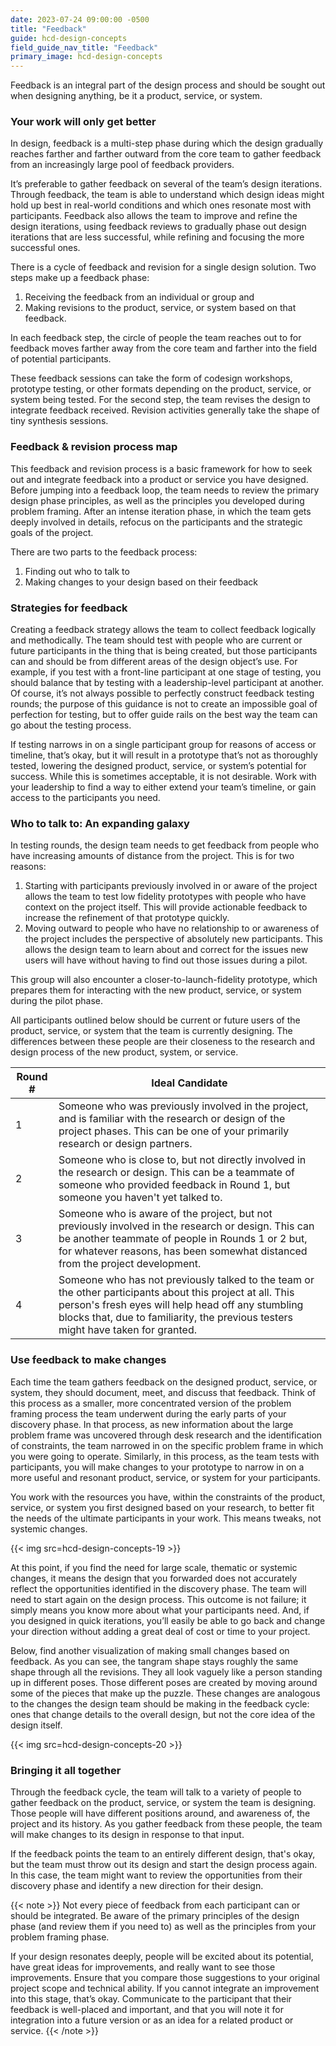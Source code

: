 ```yaml
---
date: 2023-07-24 09:00:00 -0500
title: "Feedback"
guide: hcd-design-concepts
field_guide_nav_title: "Feedback"
primary_image: hcd-design-concepts
---
```


Feedback is an integral part of the design process and should be sought out when designing anything, be it a product, service, or system. 


### Your work will only get better

In design, feedback is a multi-step phase during which the design gradually reaches farther and farther outward from the core team to gather feedback from an increasingly large pool of feedback providers.

It’s preferable to gather feedback on several of the team’s design iterations. Through feedback, the team is able to understand which design ideas might hold up best in real-world conditions and which ones resonate most with participants. Feedback also allows the team to improve and refine the design iterations, using feedback reviews to gradually phase out design iterations that are less successful, while refining and focusing the more successful ones.

There is a cycle of feedback and revision for a single design solution. Two steps make up a feedback phase: 

1. Receiving the feedback from an individual or group and 
2. Making revisions to the product, service, or system based on that feedback.

In each feedback step, the circle of people the team reaches out to for feedback moves farther away from the core team and farther into the field of potential participants.

These feedback sessions can take the form of codesign workshops, prototype testing, or other formats depending on the product, service, or system being tested. For the second step, the team revises the design to integrate feedback received. Revision activities generally take the shape of tiny synthesis sessions.


### Feedback & revision process map

This feedback and revision process is a basic framework for how to seek out and integrate feedback into a product or service you have designed. Before jumping into a feedback loop, the team needs to review the primary design phase principles, as well as the principles you developed during problem framing. After an intense iteration phase, in which the team gets deeply involved in details, refocus on the participants and the strategic goals of the project.

There are two parts to the feedback process: 

1. Finding out who to talk to
2. Making changes to your design based on their feedback


### Strategies for feedback

Creating a feedback strategy allows the team to collect feedback logically and methodically. The team should test with people who are current or future participants in the thing that is being created, but those participants can and should be from different areas of the design object’s use. For example, if you test with a front-line participant at one stage of testing, you should balance that by testing with a leadership-level participant at another. Of course, it’s not always possible to perfectly construct feedback testing rounds; the purpose of this guidance is not to create an impossible goal of perfection for testing, but to offer guide rails on the best way the team can go about the testing process.

If testing narrows in on a single participant group for reasons of access or timeline, that’s okay, but it will result in a prototype that’s not as thoroughly tested, lowering the designed product, service, or system’s potential for success. While this is sometimes acceptable, it is not desirable. Work with your leadership to find a way to either extend your team’s timeline, or gain access to the participants you need.


### Who to talk to: An expanding galaxy

In testing rounds, the design team needs to get feedback from people who have increasing amounts of distance from the project. This is for two reasons:

1. Starting with participants previously involved in or aware of the project allows the team to test low fidelity prototypes with people who have context on the project itself. This will provide actionable feedback to increase the refinement of that prototype quickly.
2. Moving outward to people who have no relationship to or awareness of the project includes the perspective of absolutely new participants. This allows the design team to learn about and correct for the issues new users will have without having to find out those issues during a pilot.

This group will also encounter a closer-to-launch-fidelity prototype, which prepares them for interacting with the new product, service, or system during the pilot phase.

All participants outlined below should be current or future users of the product, service, or system that the team is currently designing. The differences between these people are their closeness to the research and design process of the new product, system, or service.

<table class="usa-table usa-table--stacked">
    <thead>
      <tr>
        <th>Round #</th>
        <th>Ideal Candidate</th>
      </tr>
    </thead>
    <tr>
      <td data-label="Round #">1</td>
      <td data-label="Ideal Candidate">Someone who was previously involved in the project, and is familiar with the research or design of the project phases. This can be one of your primarily research or design partners.</td>
    </tr>
    <tr>
      <td data-label="Round #">2</td>
      <td data-label="Ideal Candidate">Someone who is close to, but not directly involved in the research or design. This can be a teammate of someone who provided feedback in Round 1, but someone you haven't yet talked to.</td>
    </tr>
    <tr>
      <td data-label="Round #">3</td>
      <td data-label="Ideal Candidate">Someone who is aware of the project, but not previously involved in the research or design. This can be another teammate of people in Rounds 1 or 2 but, for whatever reasons, has been somewhat distanced from the project development.</td>
    </tr>
    <tr>
      <td data-label="Round #">4</td>
      <td data-label="Ideal Candidate">Someone who has not previously talked to the team or the other participants about this project at all. This person's fresh eyes will help head off any stumbling blocks that, due to familiarity, the previous testers might have taken for granted.</td>
    </tr>
</table>

### Use feedback to make changes

Each time the team gathers feedback on the designed product, service, or system, they should document, meet, and discuss that feedback. Think of this process as a smaller, more concentrated version of the problem framing process the team underwent during the early parts of your discovery phase. In that process, as new information about the large problem frame was uncovered through desk research and the identification of constraints, the team narrowed in on the specific problem frame in which you were going to operate. Similarly, in this process, as the team tests with participants, you will make changes to your prototype to narrow in on a more useful and resonant product, service, or system for your participants.

You work with the resources you have, within the constraints of the product, service, or system you first designed based on your research, to better fit the needs of the ultimate participants in your work. This means tweaks, not systemic changes.

{{< img src=hcd-design-concepts-19 >}}

At this point, if you find the need for large scale, thematic or systemic changes, it means the design that you forwarded does not accurately reflect the opportunities identified in the discovery phase. The team will need to start again on the design process. This outcome is not failure; it simply means you know more about what your participants need. And, if you designed in quick iterations, you’ll easily be able to go back and change your direction without adding a great deal of cost or time to your project.

Below, find another visualization of making small changes based on feedback. As you can see, the tangram shape stays roughly the same shape through all the revisions. They all look vaguely like a person standing up in different poses. Those different poses are created by moving around some of the pieces that make up the puzzle. These changes are analogous to the changes the design team should be making in the feedback cycle: ones that change details to the overall design, but not the core idea of the design itself.

{{< img src=hcd-design-concepts-20 >}}

### Bringing it all together

Through the feedback cycle, the team will talk to a variety of people to gather feedback on the product, service, or system the team is designing. Those people will have different positions around, and awareness of, the project and its history. As you gather feedback from these people, the team will make changes to its design in response to that input.

If the feedback points the team to an entirely different design, that's okay, but the team must throw out its design and start the design process again. In this case, the team might want to review the opportunities from their discovery phase and identify a new direction for their design.

                                                                                                    
{{< note >}}
Not every piece of feedback from each participant can or should be integrated. Be aware of the primary principles of the design phase (and review them if you need to) as well as the principles from your problem framing phase.

If your design resonates deeply, people will be excited about its potential, have great ideas for improvements, and really want to see those improvements. Ensure that you compare those suggestions to your original project scope and technical ability. If you cannot integrate an improvement into this stage, that’s okay. Communicate to the participant that their feedback is well-placed and important, and that you will note it for integration into a future version or as an idea for a related product or service.
{{< /note >}}
